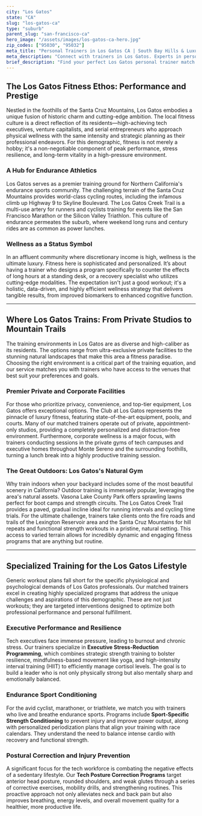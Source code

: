 ```yaml
---
city: "Los Gatos"
state: "CA"
slug: "los-gatos-ca"
type: "suburb"
parent_slug: "san-francisco-ca"
hero_image: "/assets/images/los-gatos-ca-hero.jpg"
zip_codes: ["95030", "95032"]
meta_title: "Personal Trainers in Los Gatos CA | South Bay Hills & Luxury Residential Fitness"
meta_description: "Connect with trainers in Los Gatos. Experts in personalized strength training, hillside trail running, and high-end residential amenities."
brief_description: "Find your perfect Los Gatos personal trainer match through our exclusive service designed for the Bay Area's elite. We connect ambitious tech executives, high-net-worth individuals, and dedicated endurance athletes with certified trainers who specialize in executive stress management, marathon/triathlon conditioning, and corrective exercise for tech-related postural issues. Our vetted professionals train at premier locations like The Club at Los Gatos, private home gyms, and scenic outdoor spots including Vasona Lake Park and the Los Gatos Creek Trail. Stop wasting time with generic fitness solutions and get matched with a trainer who understands your lifestyle, goals, and the unique demands of success in Silicon Valley."
---
```

## The Los Gatos Fitness Ethos: Performance and Prestige

Nestled in the foothills of the Santa Cruz Mountains, Los Gatos embodies a unique fusion of historic charm and cutting-edge ambition. The local fitness culture is a direct reflection of its residents—high-achieving tech executives, venture capitalists, and serial entrepreneurs who approach physical wellness with the same intensity and strategic planning as their professional endeavors. For this demographic, fitness is not merely a hobby; it's a non-negotiable component of peak performance, stress resilience, and long-term vitality in a high-pressure environment.

### A Hub for Endurance Athletics

Los Gatos serves as a premier training ground for Northern California's endurance sports community. The challenging terrain of the Santa Cruz Mountains provides world-class cycling routes, including the infamous climb up Highway 9 to Skyline Boulevard. The Los Gatos Creek Trail is a multi-use artery for runners and cyclists training for events like the San Francisco Marathon or the Silicon Valley Triathlon. This culture of endurance permeates the suburb, where weekend long runs and century rides are as common as power lunches.

### Wellness as a Status Symbol

In an affluent community where discretionary income is high, wellness is the ultimate luxury. Fitness here is sophisticated and personalized. It’s about having a trainer who designs a program specifically to counter the effects of long hours at a standing desk, or a recovery specialist who utilizes cutting-edge modalities. The expectation isn't just a good workout; it's a holistic, data-driven, and highly efficient wellness strategy that delivers tangible results, from improved biomarkers to enhanced cognitive function.

---

## Where Los Gatos Trains: From Private Studios to Mountain Trails

The training environments in Los Gatos are as diverse and high-caliber as its residents. The options range from ultra-exclusive private facilities to the stunning natural landscapes that make this area a fitness paradise. Choosing the right environment is a critical part of the training equation, and our service matches you with trainers who have access to the venues that best suit your preferences and goals.

### Premier Private and Corporate Facilities

For those who prioritize privacy, convenience, and top-tier equipment, Los Gatos offers exceptional options. The Club at Los Gatos represents the pinnacle of luxury fitness, featuring state-of-the-art equipment, pools, and courts. Many of our matched trainers operate out of private, appointment-only studios, providing a completely personalized and distraction-free environment. Furthermore, corporate wellness is a major focus, with trainers conducting sessions in the private gyms of tech campuses and executive homes throughout Monte Sereno and the surrounding foothills, turning a lunch break into a highly productive training session.

### The Great Outdoors: Los Gatos's Natural Gym

Why train indoors when your backyard includes some of the most beautiful scenery in California? Outdoor training is immensely popular, leveraging the area's natural assets. Vasona Lake County Park offers sprawling lawns perfect for boot camps and strength circuits. The Los Gatos Creek Trail provides a paved, gradual incline ideal for running intervals and cycling time trials. For the ultimate challenge, trainers take clients onto the fire roads and trails of the Lexington Reservoir area and the Santa Cruz Mountains for hill repeats and functional strength workouts in a pristine, natural setting. This access to varied terrain allows for incredibly dynamic and engaging fitness programs that are anything but routine.

---

## Specialized Training for the Los Gatos Lifestyle

Generic workout plans fall short for the specific physiological and psychological demands of Los Gatos professionals. Our matched trainers excel in creating highly specialized programs that address the unique challenges and aspirations of this demographic. These are not just workouts; they are targeted interventions designed to optimize both professional performance and personal fulfillment.

### Executive Performance and Resilience

Tech executives face immense pressure, leading to burnout and chronic stress. Our trainers specialize in **Executive Stress-Reduction Programming**, which combines strategic strength training to bolster resilience, mindfulness-based movement like yoga, and high-intensity interval training (HIIT) to efficiently manage cortisol levels. The goal is to build a leader who is not only physically strong but also mentally sharp and emotionally balanced.

### Endurance Sport Conditioning

For the avid cyclist, marathoner, or triathlete, we match you with trainers who live and breathe endurance sports. Programs include **Sport-Specific Strength Conditioning** to prevent injury and improve power output, along with personalized periodization plans that align your training with race calendars. They understand the need to balance intense cardio with recovery and functional strength.

### Postural Correction and Injury Prevention

A significant focus for the tech workforce is combating the negative effects of a sedentary lifestyle. Our **Tech Posture Correction Programs** target anterior head posture, rounded shoulders, and weak glutes through a series of corrective exercises, mobility drills, and strengthening routines. This proactive approach not only alleviates neck and back pain but also improves breathing, energy levels, and overall movement quality for a healthier, more productive life.